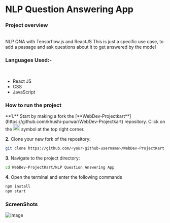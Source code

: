 <h1>NLP Question Answering App </h1>
<h3>Project overview</h3> <br>
NLP QNA with Tensorflow.js and ReactJS
This is just a specific use case, to add a passage and ask questions about it to get answered by the model<br>

<h3> Languages Used:-</h3> <br>
<ul>
<li>React JS</li>
<li>CSS</li>
<li>JavaScript</li>
</ul>
<h3>How to run the project</h3>
**1.** Start by making a fork the [**WebDev-Projectkart**](https://github.com/khushi-purwar/WebDev-Projectkart) repository. Click on the <a href="https://github.com/khushi-purwar/WebDev-Projectkart/fork"><img src="https://i.imgur.com/G4z1kEe.png" height="21" width="21"></a> symbol at the top right corner.

**2.** Clone your new fork of the repository:

```bash
git clone https://github.com/<your-github-username>/WebDev-ProjectKart
```

**3.** Navigate to the project directory:

```bash
cd WebDev-ProjectKart/NLP Question Answering App
```

**4.** Open the terminal and enter the following commands

```bash
npm install
npm start
```

<h3> ScreenShots </h3>

![image](https://user-images.githubusercontent.com/72400676/167238594-9a7cd424-3402-4e04-80f4-81995a15269a.png)
